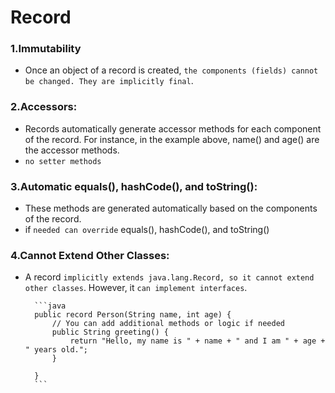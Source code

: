 # Record

### 1.Immutability

- Once an object of a record is created, `the components (fields) cannot be changed. They are implicitly final`.

### 2.Accessors:

- Records automatically generate accessor methods for each component of the record. For instance, in the example above, name() and age() are the accessor methods.
- `no setter methods`

### 3.Automatic equals(), hashCode(), and toString():

- These methods are generated automatically based on the components of the record.
- if `needed can override` equals(), hashCode(), and toString()

### 4.Cannot Extend Other Classes:

- A record `implicitly extends java.lang.Record, so it cannot extend other classes`. However, it `can implement interfaces`.

        ```java
        public record Person(String name, int age) {
            // You can add additional methods or logic if needed
            public String greeting() {
                return "Hello, my name is " + name + " and I am " + age + " years old.";
            }

        }
        ```
